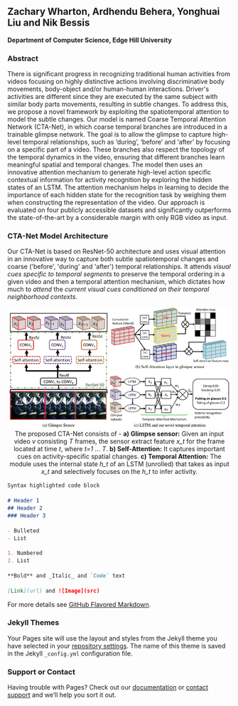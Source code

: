 ## Zachary Wharton, Ardhendu Behera, Yonghuai Liu and Nik Bessis 
**Department of Computer Science, Edge Hill University**


### Abstract

There is significant progress in recognizing traditional human activities from videos focusing on highly distinctive actions involving discriminative body movements, body-object and/or human-human interactions. Driver's activities are different since they are executed by the same subject with similar body parts movements, resulting in subtle changes. To address this, we propose a novel framework by exploiting the spatiotemporal attention to model the subtle changes. Our model is named Coarse Temporal Attention Network (CTA-Net), in which coarse temporal branches are introduced in a trainable glimpse network. The goal is to allow the glimpse to capture high-level temporal relationships, such as ‘during’, ‘before’ and ‘after’ by focusing on a specific part of a video. These branches also respect the topology of the temporal dynamics in the video, ensuring that different branches learn meaningful spatial and temporal changes. The model then uses an innovative attention mechanism to generate high-level action specific contextual information for activity recognition by exploring the hidden states of an LSTM. The attention mechanism helps in learning to decide the importance of each hidden state for the recognition task by weighing them when constructing the representation of the video. Our approach is evaluated on four publicly accessible datasets and significantly outperforms the state-of-the-art by a considerable margin with only RGB video as input.

### CTA-Net Model Architecture
Our CTA-Net is based on ResNet-50 architecture and uses visual attention in an innovative way to capture both subtle spatiotemporal changes and coarse ('before', 'during' and 'after') temporal relationships. It attends <i>visual cues specific to  temporal segments</i> to preserve the temporal ordering in a given video and then a temporal attention mechanism, which dictates how much to <i>attend</i> the <i>current visual cues conditioned on their temporal neighborhood contexts</i>.

<p align="center" width="100%">
    <img src="./full_image.jpg"><br>
    The proposed CTA-Net consists of - <b>a) Glimpse sensor:</b> Given an input video <i>v</i> consisting <i>T</i> frames, the sensor extract feature <i>x_t</i> for the frame located at time <i>t</i>, where <i>t=1 ... T</i>. <b>b) Self-Attention:</b> It captures important cues on activity-specific spatial changes. <b>c) Temporal Attention:</b> The module uses the internal state <i>h_t</i> of an LSTM (unrolled) that takes as input <i>x_t</i> and selectively focuses on the <i>h_t</i> to infer activity.
</p>


```markdown
Syntax highlighted code block

# Header 1
## Header 2
### Header 3

- Bulleted
- List

1. Numbered
2. List

**Bold** and _Italic_ and `Code` text

[Link](url) and ![Image](src)
```

For more details see [GitHub Flavored Markdown](https://guides.github.com/features/mastering-markdown/).

### Jekyll Themes

Your Pages site will use the layout and styles from the Jekyll theme you have selected in your [repository settings](https://github.com/ArdhenduBehera/abehera.github.io/settings). The name of this theme is saved in the Jekyll `_config.yml` configuration file.

### Support or Contact

Having trouble with Pages? Check out our [documentation](https://docs.github.com/categories/github-pages-basics/) or [contact support](https://github.com/contact) and we’ll help you sort it out.
